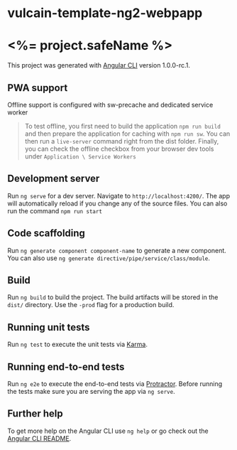 # vulcain-template-ng2-webpapp

# <%= project.safeName %>

This project was generated with [Angular CLI](https://github.com/angular/angular-cli) version 1.0.0-rc.1.

## PWA support
Offline support is configured with sw-precache and dedicated service worker

> To test offline, you first need to build the application `npm run build` and then prepare the application for caching with `npm run sw`. You can then run a `live-server` command right from the dist folder. Finally, you can check the offline checkbox from your browser dev tools under `Application \ Service Workers`

## Development server
Run `ng serve` for a dev server. Navigate to `http://localhost:4200/`. The app will automatically reload if you change any of the source files.
You can also run the command `npm run start`

## Code scaffolding

Run `ng generate component component-name` to generate a new component. You can also use `ng generate directive/pipe/service/class/module`.

## Build

Run `ng build` to build the project. The build artifacts will be stored in the `dist/` directory. Use the `-prod` flag for a production build.

## Running unit tests

Run `ng test` to execute the unit tests via [Karma](https://karma-runner.github.io).

## Running end-to-end tests

Run `ng e2e` to execute the end-to-end tests via [Protractor](http://www.protractortest.org/).
Before running the tests make sure you are serving the app via `ng serve`.

## Further help

To get more help on the Angular CLI use `ng help` or go check out the [Angular CLI README](https://github.com/angular/angular-cli/blob/master/README.md).
